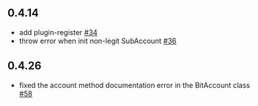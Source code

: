 ## 0.4.14

- add plugin-register [#34](https://github.com/dotbitHQ/dotbit.js/pull/34)
- throw error when init non-legit SubAccount [#36](https://github.com/dotbitHQ/dotbit.js/pull/36) 

## 0.4.26

- fixed the account method documentation error in the BitAccount class [#58](https://github.com/dotbitHQ/dotbit.js/pull/58)